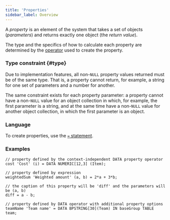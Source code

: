 ```yaml
---
title: 'Properties'
sidebar_label: Overview
---
```


A *property* is an element of the system that takes a set of objects (*parameters*) and returns exactly one object (the *return value*). 

The type and the specifics of how to calculate each property are determined by the [operator](Property_operators_paradigm.md) used to create the property.

### Type constraint {#type}

Due to implementation features, all non-`NULL` property values returned must be of the same type. That is, a property cannot return, for example, a string for one set of parameters and a number for another.

The same constraint exists for each property parameter: a property cannot have a non-`NULL` value for an object collection in which, for example, the first parameter is a string, and at the same time have a non-`NULL` value for another object collection, in which the first parameter is an object.

### Language

To create properties, use the [`=` statement](=_statement.md). 

### Examples

```lsf
// property defined by the context-independent DATA property operator
cost 'Cost' (i) = DATA NUMERIC[12,3] (Item);

// property defined by expression
weightedSum 'Weighted amount' (a, b) = 2*a + 3*b;

// the caption of this property will be 'diff' and the parameters will be (a, b)
diff = a - b;

// property defined by DATA operator with additional property options
teamName 'Team name' = DATA BPSTRING[30](Team) IN baseGroup TABLE team; 
```
